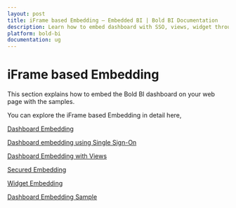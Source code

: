 ```yaml
---
layout: post
title: iFrame based Embedding – Embedded BI | Bold BI Documentation
description: Learn how to embed dashboard with SSO, views, widget through iFrame-based embedding in Bold BI deployed in your server.
platform: bold-bi
documentation: ug
---
```


# iFrame based Embedding

This section explains how to embed the Bold BI dashboard on your web page with the samples.

You can explore the iFrame based Embedding in detail here,

[Dashboard Embedding](/embedded-bi/iframe-based/dashboard-view-mode/)

[Dashboard embedding using Single Sign-On](/embedded-bi/iframe-based/dashboard-embedding-using-single-sign-on/)

[Dashboard Embedding with Views](/embedded-bi/iframe-based/dashboard-embedding-with-views/)

[Secured Embedding](/embedded-bi/iframe-based/embed-dashboards-with-advanced-security/)

[Widget Embedding](/embedded-bi/iframe-based/widget-embedding/)

[Dashboard Embedding Sample](/embedded-bi/iframe-based/sample/dashboard-embedding/)
